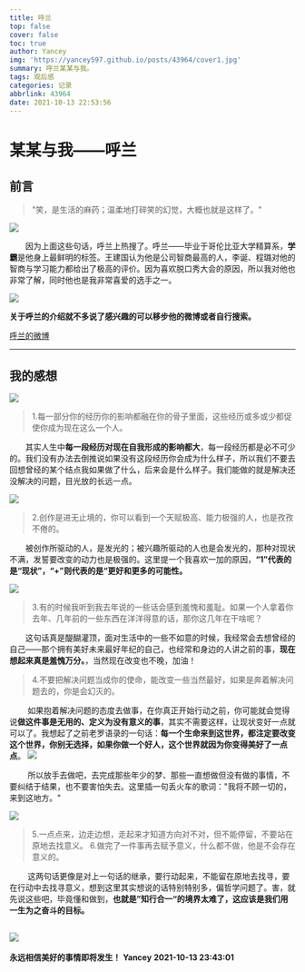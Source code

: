 ```yaml
---
title: 呼兰
top: false
cover: false
toc: true
author: Yancey
img: 'https://yancey597.github.io/posts/43964/cover1.jpg'
summary: 呼兰某某与我。
tags: 观后感
categories: 记录
abbrlink: 43964
date: 2021-10-13 22:53:56
---
```

# 某某与我——呼兰

## 前言
> "笑，是生活的麻药；温柔地打碎笑的幻觉，大概也就是这样了。"

<img src="https://yancey597.github.io/posts/43964/1.jpg#pic_center"></img>

&emsp;&emsp;因为上面这些句话，呼兰上热搜了。呼兰——毕业于哥伦比亚大学精算系，**学霸**是他身上最鲜明的标签。王建国认为他是公司智商最高的人，李诞、程璐对他的智商与学习能力都给出了极高的评价。因为喜欢脱口秀大会的原因，所以我对他也非常了解，同时他也是我非常喜爱的选手之一。

  <img src="https://yancey597.github.io/posts/43964/cover.jpg#pic_center"></img>

  **关于呼兰的介绍就不多说了感兴趣的可以移步他的微博或者自行搜索。**

  [呼兰的微博](https://weibo.com/u/1794698917)

---
## 我的感想
<img src="https://yancey597.github.io/posts/43964/cover1.jpg#pic_center"></img>

>1.每一部分你的经历你的影响都融在你的骨子里面，这些经历或多或少都促使你成为现在这么一个人。

&emsp;&emsp;其实人生中**每一段经历对现在自我形成的影响都大**，每一段经历都是必不可少的。我们没有办法去倒推说如果没有这段经历你会成为什么样子，所以我们不要去回想曾经的某个结点我如果做了什么，后来会是什么样子。我们能做的就是解决还没解决的问题，目光放的长远一点。

<img src="https://yancey597.github.io/posts/43964/2.jpg#pic_center"></img>

>2.创作是进无止境的，你可以看到一个天赋极高、能力极强的人，也是孜孜不倦的。

&emsp;&emsp;被创作所驱动的人，是发光的；被兴趣所驱动的人也是会发光的，那种对现状不满，发誓要改变的动力也是极强的。这里提一个我喜欢一加的原因，**“1”代表的是“现状”，“+”则代表的是“更好和更多的可能性。**

<img src="https://yancey597.github.io/posts/43964/oneplus.jpg#pic_center"></img>

>3.有的时候我听到我去年说的一些话会感到羞愧和羞耻。如果一个人拿着你去年、几年前的一些东西在洋洋得意的话，那你这几年在干啥呢？

&emsp;&emsp;这句话真是醍醐灌顶，面对生活中的一些不如意的时候，我经常会去想曾经的自己——那个拥有美好未来最好年纪的自己，也经常和身边的人讲之前的事，**现在想起来真是羞愧万分。**，当然现在改变也不晚，加油！

>4.不要把解决问题当成你的使命，能改变一些当然最好，如果是奔着解决问题去的，你是会幻灭的。

&emsp;&emsp; 如果抱着解决问题的态度去做事，在你真正开始行动之前，你可能就会觉得说**做这件事是无用的、定义为没有意义的事**，其实不需要这样，让现状变好一点就可以了。我想起了之前老罗语录的一句话：**每一个生命来到这世界，都注定要改变这个世界，你别无选择，如果你做一个好人，这个世界就因为你变得美好了一点点**。
<img src="https://yancey597.github.io/posts/43964/lyh.jpg#pic_center"></img>

&emsp;&emsp; 所以放手去做吧，去完成那些年少的梦、那些一直想做但没有做的事情，不要纠结于结果，也不要害怕失去。这里插一句丢火车的歌词："我将不顾一切的，来到这地方。"

<img src="https://yancey597.github.io/posts/43964/dhc.jpg#pic_center"></img>


>5.一点点来，边走边想，走起来才知道方向对不对，但不能停留，不要站在原地去找意义。
>6.做完了一件事再去赋予意义，什么都不做，他是不会存在意义的。

&emsp;&emsp; 这两句话更像是对上一句话的继承，要行动起来，不能留在原地去找寻，要在行动中去找寻意义，想到这里其实想说的话特别特别多，偏哲学问题了。害，就先说这些吧，毕竟懂和做到，**也就是”知行合一“的境界太难了，这应该是我们用一生为之奋斗的目标。**

<img src="https://yancey597.github.io/posts/43964/jy.jpg#pic_center"></img>
---

**永远相信美好的事情即将发生！**
**Yancey**
**2021-10-13 23:43:01**




